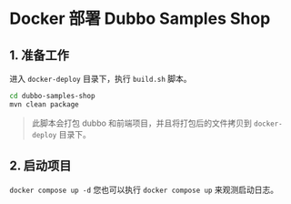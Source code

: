 # Docker 部署 Dubbo Samples Shop

## 1. 准备工作

进入 `docker-deploy` 目录下，执行 `build.sh` 脚本。

```bash
cd dubbo-samples-shop
mvn clean package
```

> 此脚本会打包 dubbo 和前端项目，并且将打包后的文件拷贝到 `docker-deploy` 目录下。

## 2. 启动项目

`docker compose up -d` 您也可以执行 `docker compose up` 来观测启动日志。
